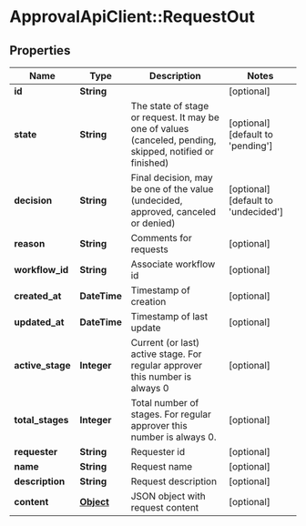 # ApprovalApiClient::RequestOut

## Properties
Name | Type | Description | Notes
------------ | ------------- | ------------- | -------------
**id** | **String** |  | [optional] 
**state** | **String** | The state of stage or request. It may be one of values (canceled, pending, skipped, notified or finished) | [optional] [default to &#39;pending&#39;]
**decision** | **String** | Final decision, may be one of the value (undecided, approved, canceled or denied) | [optional] [default to &#39;undecided&#39;]
**reason** | **String** | Comments for requests | [optional] 
**workflow_id** | **String** | Associate workflow id | [optional] 
**created_at** | **DateTime** | Timestamp of creation | [optional] 
**updated_at** | **DateTime** | Timestamp of last update | [optional] 
**active_stage** | **Integer** | Current (or last) active stage. For regular approver this number is always 0 | [optional] 
**total_stages** | **Integer** | Total number of stages. For regular approver this number is always 0. | [optional] 
**requester** | **String** | Requester id | [optional] 
**name** | **String** | Request name | [optional] 
**description** | **String** | Request description | [optional] 
**content** | [**Object**](.md) | JSON object with request content | [optional] 



